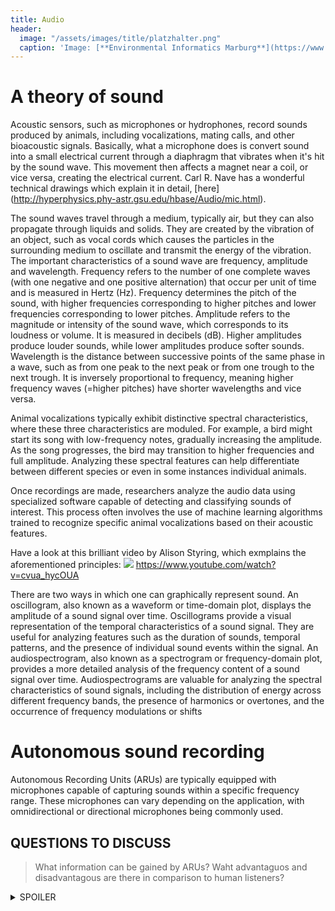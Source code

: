 ```yaml
---
title: Audio
header:
  image: "/assets/images/title/platzhalter.png"
  caption: 'Image: [**Environmental Informatics Marburg**](https://www.uni-marburg.de/en/fb19/disciplines/physisch/environmentalinformatics)'
---
```


<!--more-->

# A theory of sound
Acoustic sensors, such as microphones or hydrophones, record sounds produced by animals, including vocalizations, mating calls, and other bioacoustic signals.
Basically, what a microphone does is convert sound into a small electrical current through a diaphragm that vibrates when it's hit by the sound wave.  This movement then affects a magnet near a coil, or vice versa, creating the electrical current. Carl R. Nave has a wonderful technical drawings which explain it in detail, [here] (http://hyperphysics.phy-astr.gsu.edu/hbase/Audio/mic.html).


The sound waves travel through a medium, typically air, but they can also propagate through liquids and solids. They are created by the vibration of an object, such as vocal cords which causes the particles in the surrounding medium to oscillate and transmit the energy of the vibration. The important characteristics of a sound wave are frequency, amplitude and wavelength.
Frequency refers to the number of one complete waves (with one negative and one positive alternation) that occur per unit of time and is measured in Hertz (Hz). Frequency determines the pitch of the sound, with higher frequencies corresponding to higher pitches and lower frequencies corresponding to lower pitches. Amplitude refers to the magnitude or intensity of the sound wave, which corresponds to its loudness or volume. It is measured in decibels (dB). Higher amplitudes produce louder sounds, while lower amplitudes produce softer sounds. Wavelength is the distance between successive points of the same phase in a wave, such as from one peak to the next peak or from one trough to the next trough. It is inversely proportional to frequency, meaning higher frequency waves (=higher pitches) have shorter wavelengths and vice versa.

Animal vocalizations typically exhibit distinctive spectral characteristics, where these three characteristics are moduled. For example, a bird might start its song with low-frequency notes,  gradually increasing the amplitude. As the song progresses, the bird may transition to higher frequencies and full amplitude. Analyzing these spectral features can help differentiate between different species or even in some instances individual animals. 

Once recordings are made, researchers analyze the audio data using specialized software capable of detecting and classifying sounds of interest. This process often involves the use of machine learning algorithms trained to recognize specific animal vocalizations based on their acoustic features.

Have a look at this brilliant video by Alison Styring, which exmplains the aforementioned principles:
[![](https://markdown-videos-api.jorgenkh.no/youtube/cvua_hycOUA)](https://youtu.be/cvua_hycOUA)
https://www.youtube.com/watch?v=cvua_hycOUA

There are two ways in which one can graphically represent sound. An oscillogram, also known as a waveform or time-domain plot, displays the amplitude of a sound signal over time.  Oscillograms provide a visual representation of the temporal characteristics of a sound signal. They are useful for analyzing features such as the duration of sounds, temporal patterns, and the presence of individual sound events within the signal. An audiospectrogram, also known as a spectrogram or frequency-domain plot, provides a more detailed analysis of the frequency content of a sound signal over time. Audiospectrograms are valuable for analyzing the spectral characteristics of sound signals, including the distribution of energy across different frequency bands, the presence of harmonics or overtones, and the occurrence of frequency modulations or shifts


# Autonomous sound recording

Autonomous Recording Units (ARUs) are typically equipped with microphones capable of capturing sounds within a specific frequency range. These microphones can vary depending on the application, with omnidirectional or directional microphones being commonly used.



<!-- bat pi.eu -->



## QUESTIONS TO DISCUSS ##
> What information can be gained by ARUs? 
> Waht advantaguos and disadvantagous are there in comparison to human listeners?


<details><summary>SPOILER</summary>
<p>

```xml
Human point counts include visual detections, which are beneficial but often under-reported in studies comparing point counts with ARUs. On the other hand, humans may introduce an avoidance effect that affects bird detections, especially when multiple observers are present. In addition, humans may miss some birds, especially during dawn chorus or due to human error, whereas recordings can be replayed, re-analysed and have the advantage of being verifiable by other people [^1]. - A qualitative call recording is stronger evidence than someone claiming to have heard a particular species. 

[1] https://esajournals.onlinelibrary.wiley.com/doi/10.1002/eap.1954
```
</p>
</details>
<!-- more to be added>
